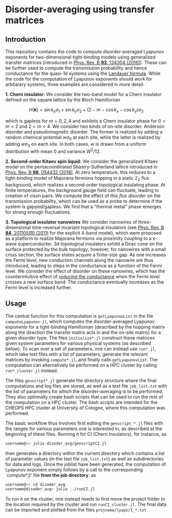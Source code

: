 # Disorder-averaging using transfer matrices

Introduction
------------

This repository contains the code to compute disorder-averaged Lyapunov exponents for two-dimensional tight-binding models using generalized transfer matrices (introduced in [Phys. Rev. B __93__, 134304 (2016)](https://doi.org/10.1103/PhysRevB.93.134304)). These can be further used to compute the transmission probability and hence conductance for the quasi-1d systems using the [Landauer formula](https://en.wikipedia.org/wiki/Landauer_formula). While the code for the computation of Lyapunov exponents should work for arbitarary systems, three examples are considered in more detail: 

__1. Chern insulator__: 
We consider the two-band model for a Chern insulator defined on the square lattice by the Bloch Hamiltonian

$$H(\mathbf{k}) = \sin k_x \sigma_1 + \sin k_y \sigma_2 + (2 - m - \cos k_x - \cos k_y) \sigma_3$$

which is gapless for $m=0,2,4$ and exhibits a Chern insulator phase for $0<m<2$ and $2<m<4$. We consider two kinds of on-site disorder: Anderson disorder and pseudomagnetic disorder. The former is realized by adding a random chemical potential $w\sigma_0$ at each site, while the latter is realized by adding $w\sigma_3$ on each site. In both cases, $w$ is drawn from a uniform distribution with mean 0 and variance $W^2/12$. 

__2. Second-order Kitaev spin liquid:__ 
We consider the generalized Kitaev model on the pentacoordinated Shastry-Sutherland lattice introduced in [Phys. Rev. B __98__, 054432 (2018)](https://doi.org/10.1103/PhysRevB.98.054432). At zero temperature, this reduces to a tight-binding model of Majorana fermions hopping in a static $\mathbb{Z}_2$ flux background, which realizes a second-order topological insulating phase. At finite temperatures, the background gauge field can fluctuate, leading to creation of vison pairs. We compute the effect of this _flux disorder_ on the transmission probability, which can be used as a probe to determine if the system is gapped/gapless. We find that a "thermal metal" phase emerges for strong enough fluctuations. 

__3. Topological insulator nanowires__ 
We consider nanowires of three-dimensional time-reversal invariant topological insulators (see [Phys. Rev. B __84__, 201105(R) (2011)](https://doi.org/10.1103/PhysRevB.84.201105) for the explicit 4-band model), which were proposed as a platform to realize Majorana fermions via proximity coupling to a s-wave superconductor. 3d topological insulators exhibt a Dirac cone on the surface protected by the bulk topology; however, for nanowires with a small cross section, the surface states acquire a finite-size gap. As one increases the Fermi level, new conduction channels along the nanowire are thus introduced, leading to steps in the conductance as a function of the Fermi level. We consider the effect of disorder on these nanowires, which has the counterintuitive effect of [_reducing_ the conductance](https://www.nature.com/articles/s41467-021-21230-3) when the Fermi level crosses a new surface band. The conductance eventually increases as the Fermi level is increased further.  



Usage
-----

The central function for this computation is `getLyapunovList` in the file `computeLyapunov.jl`, which computes the disorder-averaged Lyapunov exponents for a tight-binding Hamiltonian (described by the hopping matrix along the direction the transfer matrix acts in and the on-site matrix) for a given disorder type. The files `initialize*.jl` construct these matrices given system parameters for various physical systems (as described below). To scan over a set of parameters, one can instead use `run*.jl`, which take text files with a list of parameters, generate the relevant matrices by invoking `compute*.jl`, and finally calls `getLyapunovList`. The computation can alternatively be performed on a HPC cluster by calling `run*_cluster.jl` instead. 

The files `genscript*.jl` generate the directory structure where the final computations and log files are stored, as well as a text file `job_list.txt` with the list of parameters for which the disorder-averaging is to be performed. They also optionally create bash scripts that can be used to run the rest of the computation on a HPC cluster. The bash scripts are intended for the CHEOPS HPC cluster at University of Cologne, where this computation was performed. 
 
The basic workflow thus involves first editing the `genscript_*.jl` files with the ranges for various parameters one is interested in, as described at the beginning of these files. Running it for CI (Chern Insulators), for instance, as   
```bash 
username@~> julia disoder_avg/genscriptCI.jl 
```
then generates a directory within the current directory which contains a list of parameter values (in the text file `job_list.txt`) as well as subdirectories for data and logs. Once the joblist have been generated, the computation of Lyapunov exponent simply follows by a call to the corresponding `compute*.jl' file __from the job directory__. as  
```bash 
username@~> cd disoder_avg
username@disoder_avg> julia ../runCI.jl 
```
To run it on the cluster, one instead needs to first move the project folder to the location required by the cluster and run `runCI_cluster.jl`. The final data can be imported and plotted from the files `projname/lyaps/l_*.txt`. 
